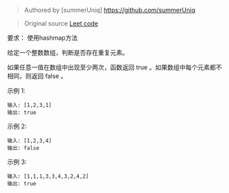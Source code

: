 > Authored by [summerUniq] https://github.com/summerUniq

> Original source [Leet code](https://leetcode-cn.com/leetbook/read/hash-table/xhzjp6/)

要求： 使用hashmap方法


给定一个整数数组，判断是否存在重复元素。

如果任意一值在数组中出现至少两次，函数返回 true 。如果数组中每个元素都不相同，则返回 false 。

 示例 1:

```
输入: [1,2,3,1]
输出: true
```

示例 2:
```
输入: [1,2,3,4]
输出: false
```
示例 3:
```
输入: [1,1,1,3,3,4,3,2,4,2]
输出: true
```
